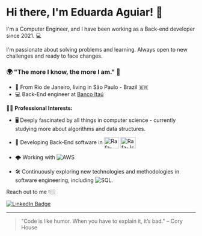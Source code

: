 # Hi there, I'm Eduarda Aguiar! 👋

I'm a Computer Engineer, and I have been working as a Back-end developer since 2021. 💻

I'm passionate about solving problems and learning. Always open to new challenges and ready to face changes.

### 🌍 "The more I know, the more I am." 🧠

- 📍 From Rio de Janeiro, living in São Paulo - Brazil 🇧🇷
- 💻 Back-End engineer at [Banco Itaú](https://www.itau.com.br/)

👩‍💻 **Professional Interests:**
- 🖥️ Deeply fascinated by all things in computer science - currently studying more about algorithms and data structures.
- 📱 Developing Back-End software in  <img align="center" alt="Rafa-Python" height="30" width="40" src="https://cdn.jsdelivr.net/gh/devicons/devicon/icons/dot-net/dot-net-plain-wordmark.svg">   <img align="center" alt="Rafa-Js" height="30" width="40" src="https://cdn.jsdelivr.net/gh/devicons/devicon/icons/csharp/csharp-original.svg">

- 🌩️ Working with ![AWS](https://img.shields.io/badge/AWS-232F3E?style=flat&logo=amazonaws&logoColor=white)
- 🛠️ Continuously exploring new technologies and methodologies in software engineering, including ![SQL](https://img.shields.io/badge/SQL-003B57?style=flat&logo=sqlite&logoColor=white).

Reach out to me 👇🏼

[![LinkedIn Badge](https://img.shields.io/badge/-LinkedIn-blue?style=flat-square&logo=Linkedin&logoColor=white&link=https://www.linkedin.com/in/eduarda-aguiar-754ba01a6/)](https://www.linkedin.com/in/eduarda-aguiar-754ba01a6/)

<hr>

> "Code is like humor. When you have to explain it, it’s bad." – Cory House
